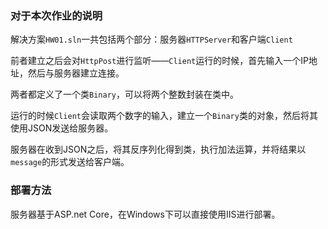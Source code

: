 ### 对于本次作业的说明

解决方案`HW01.sln`一共包括两个部分：服务器`HTTPServer`和客户端`Client`

前者建立之后会对`HttpPost`进行监听——`Client`运行的时候，首先输入一个IP地址，然后与服务器建立连接。

两者都定义了一个类`Binary`，可以将两个整数封装在类中。

运行的时候`Client`会读取两个数字的输入，建立一个`Binary`类的对象，然后将其使用JSON发送给服务器。

服务器在收到JSON之后，将其反序列化得到类，执行加法运算，并将结果以`message`的形式发送给客户端。

### 部署方法

服务器基于ASP.net Core，在Windows下可以直接使用IIS进行部署。